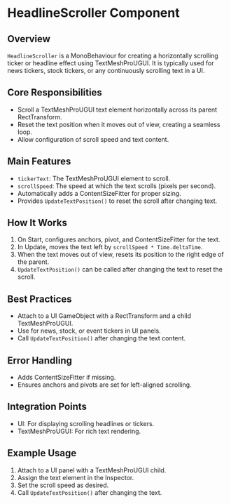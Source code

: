 # HeadlineScroller Component

## Overview
`HeadlineScroller` is a MonoBehaviour for creating a horizontally scrolling ticker or headline effect using TextMeshProUGUI. It is typically used for news tickers, stock tickers, or any continuously scrolling text in a UI.

## Core Responsibilities
- Scroll a TextMeshProUGUI text element horizontally across its parent RectTransform.
- Reset the text position when it moves out of view, creating a seamless loop.
- Allow configuration of scroll speed and text content.

## Main Features
- `tickerText`: The TextMeshProUGUI element to scroll.
- `scrollSpeed`: The speed at which the text scrolls (pixels per second).
- Automatically adds a ContentSizeFitter for proper sizing.
- Provides `UpdateTextPosition()` to reset the scroll after changing text.

## How It Works
1. On Start, configures anchors, pivot, and ContentSizeFitter for the text.
2. In Update, moves the text left by `scrollSpeed * Time.deltaTime`.
3. When the text moves out of view, resets its position to the right edge of the parent.
4. `UpdateTextPosition()` can be called after changing the text to reset the scroll.

## Best Practices
- Attach to a UI GameObject with a RectTransform and a child TextMeshProUGUI.
- Use for news, stock, or event tickers in UI panels.
- Call `UpdateTextPosition()` after changing the text content.

## Error Handling
- Adds ContentSizeFitter if missing.
- Ensures anchors and pivots are set for left-aligned scrolling.

## Integration Points
- UI: For displaying scrolling headlines or tickers.
- TextMeshProUGUI: For rich text rendering.

## Example Usage
1. Attach to a UI panel with a TextMeshProUGUI child.
2. Assign the text element in the Inspector.
3. Set the scroll speed as desired.
4. Call `UpdateTextPosition()` after changing the text. 